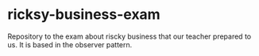 # ricksy-business-exam
Repository to the exam about riscky business that our teacher prepared to us. It is based in the observer pattern. 
